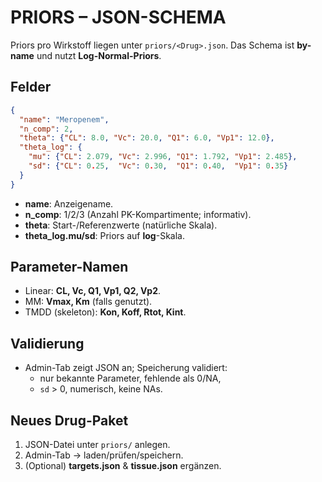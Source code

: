 # PRIORS – JSON-SCHEMA

Priors pro Wirkstoff liegen unter `priors/<Drug>.json`. Das Schema ist **by-name** und nutzt **Log-Normal-Priors**.

## Felder
```json
{
  "name": "Meropenem",
  "n_comp": 2,
  "theta": {"CL": 8.0, "Vc": 20.0, "Q1": 6.0, "Vp1": 12.0},
  "theta_log": {
    "mu": {"CL": 2.079, "Vc": 2.996, "Q1": 1.792, "Vp1": 2.485},
    "sd": {"CL": 0.25,  "Vc": 0.30,  "Q1": 0.40,  "Vp1": 0.35}
  }
}
```
- **name**: Anzeigename.  
- **n_comp**: 1/2/3 (Anzahl PK-Kompartimente; informativ).  
- **theta**: Start-/Referenzwerte (natürliche Skala).  
- **theta_log.mu/sd**: Priors auf **log**-Skala.

## Parameter-Namen
- Linear: **CL, Vc, Q1, Vp1, Q2, Vp2**.  
- MM: **Vmax, Km** (falls genutzt).  
- TMDD (skeleton): **Kon, Koff, Rtot, Kint**.

## Validierung
- Admin-Tab zeigt JSON an; Speicherung validiert:  
  - nur bekannte Parameter, fehlende als 0/NA,  
  - `sd` > 0, numerisch, keine NAs.

## Neues Drug-Paket
1. JSON-Datei unter `priors/` anlegen.  
2. Admin-Tab → laden/prüfen/speichern.  
3. (Optional) **targets.json** & **tissue.json** ergänzen.
